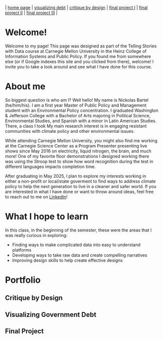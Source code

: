 | [home page](https://ncbartel.github.io/Portfolio/) | [visualizing debt](visualizing-government-debt) | [critique by design](critique-by-design) | [final project I](final-project-part-one) | [final project II](final-project-part-two) | [final project III](final-project-part-three) |

# Welcome!
Welcome to my page! This page was designed as part of the Telling Stories with Data course at Carnegie Mellon University in the Heinz College of Information Systems and Public Policy. If you found me from somewhere else (or if Google indexes this site and you clicked from there), welcome! I invite you to take a look around and see what I have done for this course. 

# About me
So biggest question is who am I? Well hello! My name is Nickolas Bartel (he/him/his). I am a first year Master of Public Policy and Management student with an Environmental Policy concentration. I graduated Washington & Jefferson College with a Bachelor of Arts majoring in Political Science, Environmental Studies, and Spanish with a minor in Latin American Studies. There, a class I took  My main research interest is in engaging resistant communities with climate policy and other environmental issues. 

While attending Carnegie Mellon University, you might also find me working at the Carnegie Science Center as a Program Presenter presenting live shows since May 2016 on electricity, liquid nitrogen, the brain, and much more! One of my favorite floor demonstrations I designed working there was using the Stroop test to show how word recognition during the test in different languages impacts completion time. 

After graduating in May 2025, I plan to explore my interests working in either a non-profit or local/state goverment to find ways to address climate policy to help the next generation to live in a cleaner and safer world. If you are interested in what I have done or want to throw around ideas, feel free to reach out to me on [LinkedIn](https://www.linkedin.com/in/nickolas-bartel/)!


# What I hope to learn
In this class, in the beginning of the semester, these were the areas that I was really curious in exploring:
- Finding ways to make complicated data into easy to understand platforms
- Developing ways to take raw data and create compelling narratives 
- Improving design skills to help create effective designs 

# Portfolio
## Critique by Design
## Visualizing Government Debt
## Final Project
